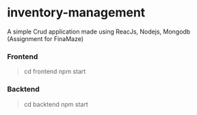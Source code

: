 # inventory-management
A simple Crud application made using ReacJs, Nodejs, Mongodb
(Assignment for FinaMaze)

###  Frontend
> cd frontend
> npm start

###  Backtend
> cd backtend
> npm start
